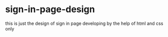 # sign-in-page-design
this is just the design of sign in page  developing by the help of html and css only 
